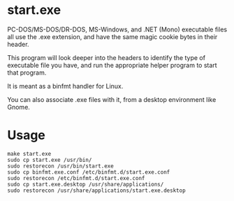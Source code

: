 start.exe
=========

PC-DOS/MS-DOS/DR-DOS,  MS-Windows,  and  .NET  (Mono)  executable  files
all  use  the .exe  extension, and have the  same  magic cookie bytes in
their header.

This program  will  look deeper  into the headers  to identify  the type
of executable file you have,  and run the appropriate  helper program to
start that program.

It is meant as a binfmt handler for Linux.

You can  also associate .exe files  with it, from a  desktop environment
like Gnome.

Usage
=====

    make start.exe
    sudo cp start.exe /usr/bin/
    sudo restorecon /usr/bin/start.exe
    sudo cp binfmt.exe.conf /etc/binfmt.d/start.exe.conf
    sudo restorecon /etc/binfmt.d/start.exe.conf
    sudo cp start.exe.desktop /usr/share/applications/
    sudo restorecon /usr/share/applications/start.exe.desktop

